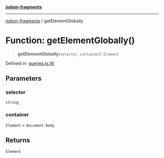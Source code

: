 [**jsdom-fragments**](../README.md)

***

[jsdom-fragments](../globals.md) / getElementGlobally

# Function: getElementGlobally()

> **getElementGlobally**(`selector`, `container`): `Element`

Defined in: [queries.ts:16](https://github.com/dima117/jsdom-fragments/blob/e591ffac62a73316db93c2daac4edca949af6c57/src/queries.ts#L16)

## Parameters

### selector

`string`

### container

`Element` = `document.body`

## Returns

`Element`
